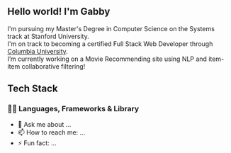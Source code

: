 ## Hello world! I'm Gabby

I'm pursuing my Master's Degree in Computer Science on the Systems track at Stanford University. <br>
I'm on track to becoming a certified Full Stack Web Developer through [Columbia University](https://bootcamp.cvn.columbia.edu/coding/). <br>
I’m currently working on a Movie Recommending site using NLP and item-item collaborative filtering! <br>

## Tech Stack
### 🧑‍💻 Languages, Frameworks & Library

- 💬 Ask me about ...
- 📫 How to reach me: ...
- ⚡ Fun fact: ...
